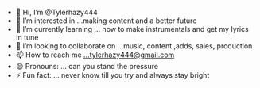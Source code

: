 - 👋 Hi, I’m @Tylerhazy444
- 👀 I’m interested in ...making content and a better future 
- 🌱 I’m currently learning ... how to make instrumentals and get my lyrics in tune 
- 💞️ I’m looking to collaborate on ...music, content ,adds, sales, production
- 📫 How to reach me ...tylerhazy444@gmail.com
- 😄 Pronouns: ... can you stand the pressure 
- ⚡ Fun fact: ... never know till you try and always stay bright

<!---
Tylerhazy444/Tylerhazy444 is a ✨ special ✨ repository because its `README.md` (this file) appears on your GitHub profile.
You can click the Preview link to take a look at your changes.
--->
